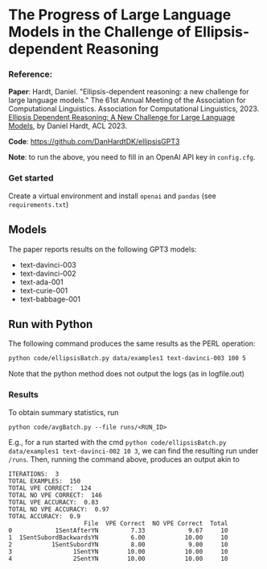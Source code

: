 # The Progress of Large Language Models in the Challenge of Ellipsis-dependent Reasoning

### Reference: 

**Paper**: 
Hardt, Daniel. "Ellipsis-dependent reasoning: a new challenge for large language models." The 61st Annual
Meeting of the Association for Computational Linguistics. Association for Computational Linguistics, 2023.
<a href=https://aclanthology.org/2023.acl-short.4.pdf>Ellipsis Dependent Reasoning: A New Challenge for Large Language Models</a>, by Daniel Hardt, ACL 2023.

**Code**:
https://github.com/DanHardtDK/ellipsisGPT3

**Note**: to run the above, you need to fill in an OpenAI API key in `config.cfg`.

### Get started
Create a virtual environment and install `openai` and `pandas` (see `requirements.txt`)

## Models
The paper reports results on the following GPT3 models:
<ul>
  <li>text-davinci-003</li>
  <li>text-davinci-002</li>
  <li>text-ada-001</li>
  <li>text-curie-001</li>
  <li>text-babbage-001</li>
  </ul>
  
## Run with Python
The following command produces the same results as the PERL operation:
```bash
python code/ellipsisBatch.py data/examples1 text-davinci-003 100 5
```
Note that the python method does not output the logs (as in logfile.out)

### Results
To obtain summary statistics, run 
```
python code/avgBatch.py --file runs/<RUN_ID>
```

E.g., for a run started with the cmd `python code/ellipsisBatch.py data/examples1 text-davinci-002 10 3`, we can find the resulting run under `/runs`. 
Then, running the command above, produces an output akin to

```
ITERATIONS:  3
TOTAL EXAMPLES:  150
TOTAL VPE CORRECT:  124
TOTAL NO VPE CORRECT:  146
TOTAL VPE ACCURACY:  0.83
TOTAL NO VPE ACCURACY:  0.97
TOTAL ACCURACY:  0.9
                     File  VPE Correct  NO VPE Correct  Total
0            1SentAfterYN         7.33            9.67     10
1  1SentSubordBackwardsYN         6.00           10.00     10
2           1SentSubordYN         8.00            9.00     10
3                 1SentYN        10.00           10.00     10
4                 2SentYN        10.00           10.00     10

```
